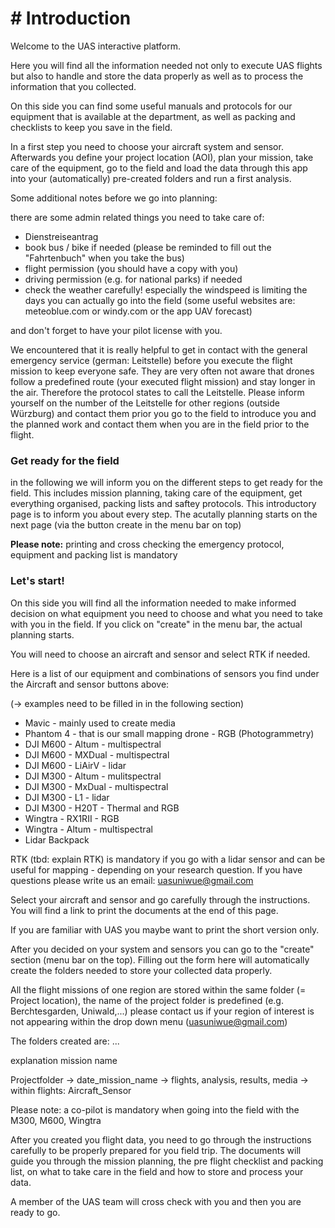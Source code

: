 # \# Introduction

Welcome to the UAS interactive platform.

Here you will find all the information needed not only to execute UAS flights but also to handle and store the data properly as well as to process the information that you collected.

On this side you can find some useful manuals and protocols for our equipment that is available at the department, as well as packing and checklists to keep you save in the field.

In a first step you need to choose your aircraft system and sensor. Afterwards you define your project location (AOI), plan your mission, take care of the equipment, go to the field and load the data through this app into your (automatically) pre-created folders and run a first analysis.

Some additional notes before we go into planning:

there are some admin related things you need to take care of:

-   Dienstreiseantrag
-   book bus / bike if needed (please be reminded to fill out the "Fahrtenbuch" when you take the bus)
-   flight permission (you should have a copy with you)
-   driving permission (e.g. for national parks) if needed
-   check the weather carefully! especially the windspeed is limiting the days you can actually go into the field (some useful websites are: meteoblue.com or windy.com or the app UAV forecast)

and don't forget to have your pilot license with you.

We encountered that it is really helpful to get in contact with the general emergency service (german: Leitstelle) before you execute the flight mission to keep everyone safe. They are very often not aware that drones follow a predefined route (your executed flight mission) and stay longer in the air. Therefore the protocol states to call the Leitstelle. Please inform yourself on the number of the Leitstelle for other regions (outside Würzburg) and contact them prior you go to the field to introduce you and the planned work and contact them when you are in the field prior to the flight.


### Get ready for the field

in the following we will inform you on the different steps to get ready for the field. This includes mission planning, taking care of the equipment, get everything organised, packing lists and saftey protocols. This introductory page is to inform you about every step. The acutally planning starts on the next page (via the button create in the menu bar on top)

**Please note:** printing and cross checking the emergency protocol, equipment and packing list is mandatory



### **Let's start!**

On this side you will find all the information needed to make informed decision on what equipment you need to choose and what you need to take with you in the field. If you click on "create" in the menu bar, the actual planning starts.

You will need to choose an aircraft and sensor and select RTK if needed.

Here is a list of our equipment and combinations of sensors you find under the Aircraft and sensor buttons above:

(-\> examples need to be filled in in the following section)

-   Mavic - mainly used to create media
-   Phantom 4 - that is our small mapping drone - RGB (Photogrammetry)
-   DJI M600 - Altum - multispectral
-   DJI M600 - MXDual - multispectral
-   DJI M600 - LiAirV - lidar
-   DJI M300 - Altum - mulitspectral
-   DJI M300 - MxDual - multispectral
-   DJI M300 - L1 - lidar
-   DJI M300 - H20T - Thermal and RGB
-   Wingtra - RX1RII - RGB
-   Wingtra - Altum - multispectral
-   Lidar Backpack

RTK (tbd: explain RTK) is mandatory if you go with a lidar sensor and can be useful for mapping - depending on your research
question. If you have questions please write us an email: [uasuniwue\@gmail.com](mailto:uasuniwue@gmail.com)


Select your aircraft and sensor and go carefully through the instructions. You will find a link to print the documents at the end of this page. 

If you are familiar with UAS you maybe want to print the short version only.

After you decided on your system and sensors you can go to the "create" section (menu bar on the top). Filling out the form here will automatically create the folders needed to store your collected data properly.

All the flight missions of one region are stored within the same folder (= Project location), the name of the project folder is predefined (e.g. Berchtesgarden, Uniwald,...) please contact us if your region of interest is not appearing within the drop down menu (uasuniwue@gmail.com)

The folders created are: ...

explanation mission name


Projectfolder -> date_mission_name -> flights, analysis, results, media -> within flights: Aircraft_Sensor




Please note: a co-pilot is mandatory when going into the field with the M300, M600, Wingtra


After you created you flight data, you need to go through the instructions carefully to be properly prepared for you field trip.
The documents will guide you through the mission planning, the pre flight checklist and packing list, on what to take care in the field and how to store and process your data.

A member of the UAS team will cross check with you and then you are ready to go.


